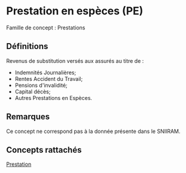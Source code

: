 # Prestation en espèces (PE)
<!-- SPDX-License-Identifier: MPL-2.0 -->

Famille de concept : Prestations

## Définitions

Revenus de substitution versés aux assurés au titre de :
-  Indemnités Journalières;
-  Rentes Accident du Travail;
-  Pensions d'invalidité;
-  Capital décès;
-  Autres Prestations en Espèces.

## Remarques

Ce concept ne correspond pas à la donnée présente dans le SNIIRAM.

## Concepts rattachés

[Prestation](prestation.md)

